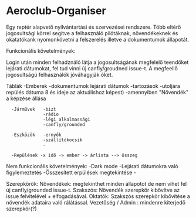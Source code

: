 # Aeroclub-Organiser

Egy reptér alapvető nyilvántartási és szervezései rendszere. Több eltérő jogosultsági körrel segítve a felhasználó pilótáknak, növendékeknek és okatatókank nyomonkövetni a felszerelés illetve a dokumentumok állapotát.



Funkcionális követelmények:

  Login után minden felhadználó látja a jogosultságának megfelelő teendőket lejárati dátumokat, fel tud vinni új canfly/groudned  issue-t. A megfeellő jogosultságú felhasználók jóváhagyják őket.
  
  Táblák
      -Emberek    -dokumentumok lejárati dátumok
                  -tartozások
                  -utoljára repülés dátuma 8 és ideje az aktuálishoz képest)
                  -amennyiben "Növendék" a képzése állása
      
      -Járművek   -bizt
                  -rádio
                  -légi alkalmassági
                  -canfly/grounded  
      
      -Eszközök   -ernyők
                  -szállítókocsik
                  -
      
      -Repülések -x idő -> ember -> árlista --> összeg

Nem funkcionális követelmények:
    -Dark mode
    -Lejárati dátumokra való figylemeztetés
    -Összesített erpülések megtekintése
    -


Szerepkörök:
  Növendékek: megtekinthet minden állapotot de nem vihet fel új canfly/grounded issue-t.
  Szakszós: Növendék szerepkör kibővítve az issue felvitelével + elfogadásával.
  Oktatók: Szakszós szerepkör kibővítése a növendék adataira való rálátással.
  Vezetőség / Admin : mindenre kiterjedő szerepkör(?)
  
  
 

